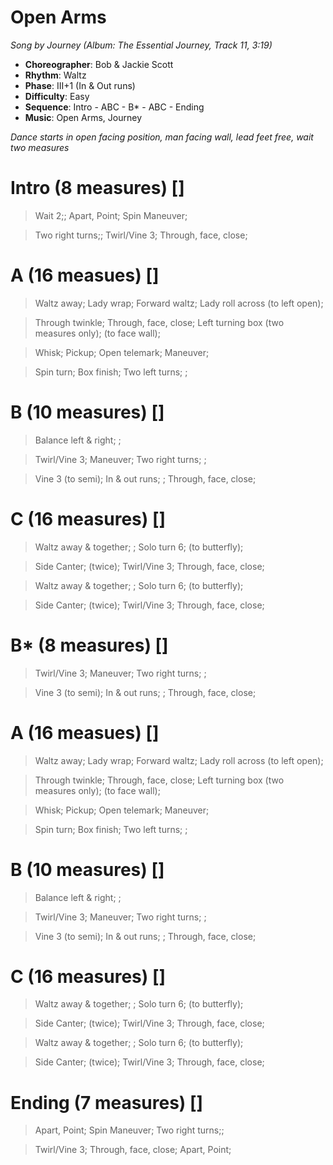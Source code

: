 # Open Arms
*Song by Journey (Album: The Essential Journey, Track 11, 3:19)*

* **Choreographer**: Bob & Jackie Scott
* **Rhythm**: Waltz
* **Phase**: III+1 (In & Out runs)
* **Difficulty**: Easy
* **Sequence**: Intro - ABC - B* - ABC - Ending
* **Music**: Open Arms, Journey

*Dance starts in open facing position, man facing wall, lead feet free, wait two measures*

# Intro (8 measures) []

> Wait 2;; Apart, Point; Spin Maneuver;

> Two right turns;; Twirl/Vine 3; Through, face, close;

# A (16 measues) []

> Waltz away; Lady wrap; Forward waltz; Lady roll across (to left open);

> Through twinkle; Through, face, close; Left turning box (two measures only); (to face wall);

> Whisk; Pickup; Open telemark; Maneuver;

> Spin turn; Box finish; Two left turns; ;

# B (10 measures) []

> Balance left & right; ;

> Twirl/Vine 3; Maneuver; Two right turns; ;

> Vine 3 (to semi); In & out runs; ; Through, face, close;

# C (16 measures) []

> Waltz away & together; ; Solo turn 6; (to butterfly);

> Side Canter; (twice); Twirl/Vine 3; Through, face, close;

> Waltz away & together; ; Solo turn 6; (to butterfly);

> Side Canter; (twice); Twirl/Vine 3; Through, face, close;

# B* (8 measures) []

> Twirl/Vine 3; Maneuver; Two right turns; ;

> Vine 3 (to semi); In & out runs; ; Through, face, close;

# A (16 measues) []

> Waltz away; Lady wrap; Forward waltz; Lady roll across (to left open);

> Through twinkle; Through, face, close; Left turning box (two measures only); (to face wall);

> Whisk; Pickup; Open telemark; Maneuver;

> Spin turn; Box finish; Two left turns; ;

# B (10 measures) []

> Balance left & right; ;

> Twirl/Vine 3; Maneuver; Two right turns; ;

> Vine 3 (to semi); In & out runs; ; Through, face, close;

# C (16 measures) []

> Waltz away & together; ; Solo turn 6; (to butterfly);

> Side Canter; (twice); Twirl/Vine 3; Through, face, close;

> Waltz away & together; ; Solo turn 6; (to butterfly);

> Side Canter; (twice); Twirl/Vine 3; Through, face, close;

# Ending (7 measures) []

> Apart, Point; Spin Maneuver; Two right turns;;

> Twirl/Vine 3; Through, face, close; Apart, Point;

<meta name="x:audio-file" content="j/Journey/The Essential Journey CD1/Journey - Open Arms.mp3">